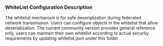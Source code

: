 ### WhiteList Configuration Description
The whitelist mechanism is for safe deserialization during federated network transmission.
Users can configure objects in the whitelist that allow deserialization. 
The current community version provides general reference only, 
users can maintain their own whitelist according to actual security requirements 
by updating whitelist.json under this folder